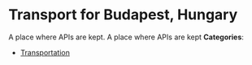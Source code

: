 # Transport for Budapest, Hungary


A place where APIs are kept. A place where APIs are kept
**Categories**:

- [Transportation](https://github/awesome-apis/awesome-apis#transportation)



